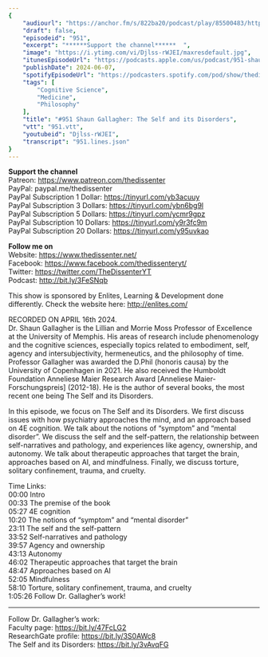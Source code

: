 ```yaml
---
{
	"audiourl": "https://anchor.fm/s/822ba20/podcast/play/85500483/https%3A%2F%2Fd3ctxlq1ktw2nl.cloudfront.net%2Fstaging%2F2024-3-16%2Ff1d83eb2-46d3-76f7-3861-f6d6aa41e9bd.m4a",
	"draft": false,
	"episodeid": "951",
	"excerpt": "******Support the channel******  ",
	"image": "https://i.ytimg.com/vi/Djlss-rWJEI/maxresdefault.jpg",
	"itunesEpisodeUrl": "https://podcasts.apple.com/us/podcast/951-shaun-gallagher-the-self-and-its-disorders/id1451347236?i=1000658202049&uo=4",
	"publishDate": 2024-06-07,
	"spotifyEpisodeUrl": "https://podcasters.spotify.com/pod/show/thedissenter/episodes/951-Shaun-Gallagher-The-Self-and-its-Disorders-e2ifp43",
	"tags": [
		"Cognitive Science",
		"Medicine",
		"Philosophy"
	],
	"title": "#951 Shaun Gallagher: The Self and its Disorders",
	"vtt": "951.vtt",
	"youtubeid": "Djlss-rWJEI",
	"transcript": "951.lines.json"
}
---
```

******Support the channel******  
Patreon: https://www.patreon.com/thedissenter  
PayPal: paypal.me/thedissenter  
PayPal Subscription 1 Dollar: https://tinyurl.com/yb3acuuy  
PayPal Subscription 3 Dollars: https://tinyurl.com/ybn6bg9l  
PayPal Subscription 5 Dollars: https://tinyurl.com/ycmr9gpz  
PayPal Subscription 10 Dollars: https://tinyurl.com/y9r3fc9m  
PayPal Subscription 20 Dollars: https://tinyurl.com/y95uvkao

******Follow me on******  
Website: https://www.thedissenter.net/  
Facebook: https://www.facebook.com/thedissenteryt/  
Twitter: https://twitter.com/TheDissenterYT  
Podcast: http://bit.ly/3FeSNqb

This show is sponsored by Enlites, Learning & Development done differently. Check the website here: http://enlites.com/

RECORDED ON APRIL 16th 2024.  
Dr. Shaun Gallagher is the Lillian and Morrie Moss Professor of Excellence at the University of Memphis. His areas of research include phenomenology and the cognitive sciences, especially topics related to embodiment, self, agency and intersubjectivity, hermeneutics, and the philosophy of time. Professor Gallagher was awarded the D.Phil (honoris causa) by the University of Copenhagen in 2021. He also received the Humboldt Foundation Anneliese Maier Research Award [Anneliese Maier-Forschungspreis] (2012-18). He is the author of several books, the most recent one being The Self and its Disorders.

In this episode, we focus on The Self and its Disorders. We first discuss issues with how psychiatry approaches the mind, and an approach based on 4E cognition. We talk about the notions of “symptom” and “mental disorder”. We discuss the self and the self-pattern, the relationship between self-narratives and pathology, and experiences like agency, ownership, and autonomy. We talk about therapeutic approaches that target the brain, approaches based on AI, and mindfulness. Finally, we discuss torture, solitary confinement, trauma, and cruelty.

Time Links:  
<time>00:00</time> Intro  
<time>00:33</time> The premise of the book  
<time>05:27</time> 4E cognition  
<time>10:20</time> The notions of “symptom” and “mental disorder”  
<time>23:11</time> The self and the self-pattern  
<time>33:52</time> Self-narratives and pathology  
<time>39:57</time> Agency and ownership  
<time>43:13</time> Autonomy  
<time>46:02</time> Therapeutic approaches that target the brain  
<time>48:47</time> Approaches based on AI  
<time>52:05</time> Mindfulness  
<time>58:10</time> Torture, solitary confinement, trauma, and cruelty  
<time>1:05:26</time> Follow Dr. Gallagher’s work!

---

Follow Dr. Gallagher’s work:  
Faculty page: https://bit.ly/47FcLG2  
ResearchGate profile: https://bit.ly/3S0AWc8  
The Self and its Disorders: https://bit.ly/3vAvqFG
